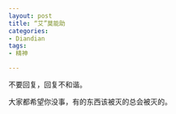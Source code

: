 ```yaml
---
layout: post
title: “艾”莫能助
categories:
- Diandian
tags:
- 精神

---
```

<p>不要回复，回复不和谐。</p>
<p>大家都希望你没事，有的东西该被灭的总会被灭的。</p>
<p></p>